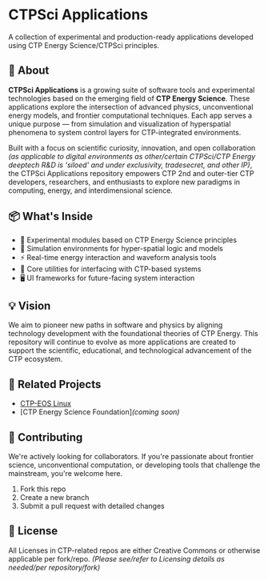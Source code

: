 # CTPSci Applications

A collection of experimental and production-ready applications developed using CTP Energy Science/CTPSci principles.

## 🌌 About

**CTPSci Applications** is a growing suite of software tools and experimental technologies based on the emerging field of **CTP Energy Science**. These applications explore the intersection of advanced physics, unconventional energy models, and frontier computational techniques. Each app serves a unique purpose — from simulation and visualization of hyperspatial phenomena to system control layers for CTP-integrated environments.

Built with a focus on scientific curiosity, innovation, and open collaboration *(as applicable to digital environments as other/certain CTPSci/CTP Energy deeptech R&D is 'siloed' and under exclusivity, tradesecret, and other IP)*, the CTPSci Applications repository empowers CTP 2nd and outer-tier CTP developers, researchers, and enthusiasts to explore new paradigms in computing, energy, and interdimensional science.

## 📦 What's Inside

- 🧪 Experimental modules based on CTP Energy Science principles  
- 🧠 Simulation environments for hyper-spatial logic and models  
- ⚡ Real-time energy interaction and waveform analysis tools  
- 🔧 Core utilities for interfacing with CTP-based systems  
- 🖥️ UI frameworks for future-facing system interaction

## 💡 Vision

We aim to pioneer new paths in software and physics by aligning technology development with the foundational theories of CTP Energy. This repository will continue to evolve as more applications are created to support the scientific, educational, and technological advancement of the CTP ecosystem.

## 🔗 Related Projects

- [CTP-EOS Linux](https://github.com/ctp-eos)
- [CTP Energy Science Foundation]*(coming soon)*

## 🤝 Contributing

We're actively looking for collaborators. If you're passionate about frontier science, unconventional computation, or developing tools that challenge the mainstream, you're welcome here.

1. Fork this repo
2. Create a new branch
3. Submit a pull request with detailed changes

## 📄 License

All Licenses in CTP-related repos are either Creative Commons or otherwise applicable per fork/repo. 
*(Please see/refer to Licensing details as needed/per repository/fork)*


